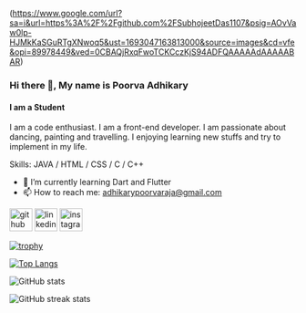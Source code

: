 (https://www.google.com/url?sa=i&url=https%3A%2F%2Fgithub.com%2FSubhojeetDas1107&psig=AOvVaw0lp-HJMkKaSGuRTgXNwoq5&ust=1693047163813000&source=images&cd=vfe&opi=89978449&ved=0CBAQjRxqFwoTCKCczKjS94ADFQAAAAAdAAAAABAR)

### Hi there 👋, My name is Poorva Adhikary
#### I am a Student


I am a code enthusiast. I am a front-end developer. I am passionate about dancing, painting and travelling. I enjoying learning new stuffs and try to implement in my life.

Skills: JAVA / HTML / CSS / C / C++

- 🌱 I’m currently learning Dart and Flutter 
- 📫 How to reach me: adhikarypoorvaraja@gmail.com 


[<img src='https://cdn.jsdelivr.net/npm/simple-icons@3.0.1/icons/github.svg' alt='github' height='40'>](https://github.com/CoderPoorva)  [<img src='https://cdn.jsdelivr.net/npm/simple-icons@3.0.1/icons/linkedin.svg' alt='linkedin' height='40'>](https://www.linkedin.com/in/poorva-adhikary-367458256/)  [<img src='https://cdn.jsdelivr.net/npm/simple-icons@3.0.1/icons/instagram.svg' alt='instagram' height='40'>](https://www.instagram.com/poorva.2002/)  

[![trophy](https://github-profile-trophy.vercel.app/?username=CoderPoorva)](https://github.com/ryo-ma/github-profile-trophy)

[![Top Langs](https://github-readme-stats.vercel.app/api/top-langs/?username=CoderPoorva)](https://github.com/anuraghazra/github-readme-stats)

![GitHub stats](https://github-readme-stats.vercel.app/api?username=CoderPoorva&show_icons=true)  

![GitHub streak stats](https://streak-stats.demolab.com/?user=CoderPoorva)  

